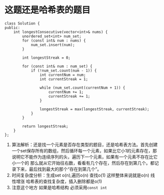 # 这题还是哈希表的题目
```
class Solution {
public:
    int longestConsecutive(vector<int>& nums) {
        unordered_set<int> num_set;
        for (const int& num : nums) {
            num_set.insert(num);
        }

        int longestStreak = 0;

        for (const int& num : num_set) {
            if (!num_set.count(num - 1)) {
                int currentNum = num;
                int currentStreak = 1;

                while (num_set.count(currentNum + 1)) {
                    currentNum += 1;
                    currentStreak += 1;
                }

                longestStreak = max(longestStreak, currentStreak);
            }
        }

        return longestStreak;           
    }
};
```

1. 算法解析：还是找一个元素是否存在类型的题目，还是哈希表方法。首先创建一个set保存所有的数组，然后循环每一个元素，如果比它小1的元素存在，那说明它不能作为连续序列的头，遍历下一个元素，如果有一个元素不存在比它小一个的
   那么就从它开始往右数，看看有几个存在，然后存在到第几个。都记录下来，最后找到最大的那个“存在到第几个”。
2. 时间复杂度分析：生成set o(n),遍历o(n) 查找o(1) 这样整体来说就是o(n) 线性增涨 哈希表的查找复杂度，插入删除都是o(1)
3. 注意这个地方 如果是哈希结构 必须采用`const int `
